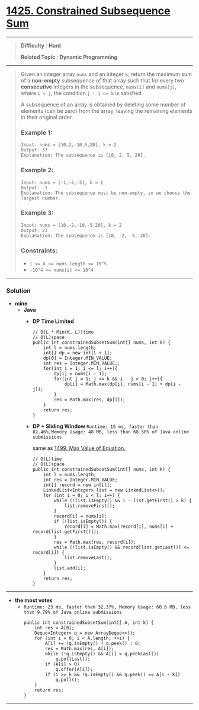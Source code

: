 # [1425. Constrained Subsequence Sum](https://leetcode.com/problems/constrained-subsequence-sum/)
---

> **Difficulty** : **Hard**
>
> **Related Topic** : **Dynamic Programming**

---

> Given an integer array `nums` and an integer `k`, return the maximum sum of a **non-empty** subsequence of that array such that for every two **consecutive** integers in the subsequence, `nums[i]` and `nums[j]`, where `i < j`, the condition `j - i <= k` is satisfied.
>
> A subsequence of an array is obtained by deleting some number of elements (can be zero) from the array, leaving the remaining elements in their original order.
>
>
>
> ### Example 1:
> ```
> Input: nums = [10,2,-10,5,20], k = 2
> Output: 37
> Explanation: The subsequence is [10, 2, 5, 20].
> ```
>
> ### Example 2:
> ```
> Input: nums = [-1,-2,-3], k = 1
> Output: -1
> Explanation: The subsequence must be non-empty, so we choose the largest number.
> ```
>
> ### Example 3:
> ```
> Input: nums = [10,-2,-10,-5,20], k = 2
> Output: 23
> Explanation: The subsequence is [10, -2, -5, 20].
> ```
>
> ### Constraints:
> * `1 <= k <= nums.length <= 10^5`
> * `-10^4 <= nums[i] <= 10^4`

---

### Solution
* **mine**
  * **Java**
    * **DP**  **Time Limited**
      ```
      // O(L * Min(K, L))time
      // O(L)space
      public int constrainedSubsetSum(int[] nums, int k) {
          int l = nums.length;
          int[] dp = new int[l + 1];
          dp[0] = Integer.MIN_VALUE;
          int res = Integer.MIN_VALUE;;
          for(int i = 1; i <= l; i++){
              dp[i] = nums[i - 1];
              for(int j = 1; j <= k && i - j > 0; j++){
                  dp[i] = Math.max(dp[i], nums[i - 1] + dp[i - j]);
              }
              res = Math.max(res, dp[i]);
          }
          return res;
      }
      ```
    
    * **DP + Sliding Window** `Runtime: 15 ms, faster than 82.46%,Memory Usage: 48 MB, less than 68.50% of Java online submissions`
    
      same as [1499. Max Value of Equation.](https://github.com/103style/LeetCode/blob/master/Array/1499.%20Max%20Value%20of%20Equation.md)
      ```
      // O(L)time
      // O(L)space
      public int constrainedSubsetSum(int[] nums, int k) {
          int l = nums.length;
          int res = Integer.MIN_VALUE;
          int[] record = new int[l];
          LinkedList<Integer> list = new LinkedList<>();
          for (int i = 0; i < l; i++) {
              while (!list.isEmpty() && i - list.getFirst() > k) {
                  list.removeFirst();
              }
              record[i] = nums[i];
              if (!list.isEmpty()) {
                  record[i] = Math.max(record[i], nums[i] + record[list.getFirst()]);
              }
              res = Math.max(res, record[i]);
              while (!list.isEmpty() && record[list.getLast()] <= record[i]) {
                  list.removeLast();
              }
              list.add(i);
          }
          return res;
      }
      ```


---

* **the most votes**
  * `Runtime: 23 ms, faster than 32.37%, Memory Usage: 60.6 MB, less than 9.79% of Java online submissions`
    ```
    public int constrainedSubsetSum(int[] A, int k) {
        int res = A[0];
        Deque<Integer> q = new ArrayDeque<>();
        for (int i = 0; i < A.length; ++i) {
            A[i] += !q.isEmpty() ? q.peek() : 0;
            res = Math.max(res, A[i]);
            while (!q.isEmpty() && A[i] > q.peekLast())
                q.pollLast();
            if (A[i] > 0)
                q.offer(A[i]);
            if (i >= k && !q.isEmpty() && q.peek() == A[i - k])
                q.poll();
        }
        return res;
    }
    ```

---
